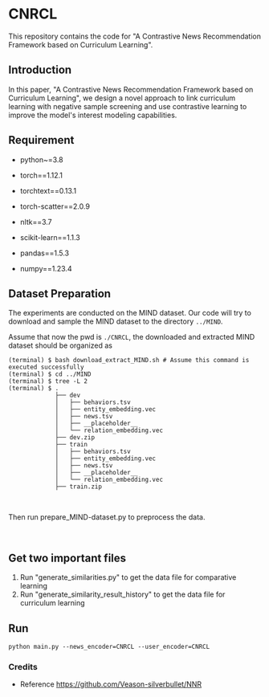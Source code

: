 # CNRCL

This repository contains the code for "A Contrastive News Recommendation Framework based on Curriculum Learning".

## Introduction

In this paper, "A Contrastive News Recommendation Framework based on Curriculum Learning", we design a novel approach to link curriculum learning with negative sample screening and use contrastive learning to improve the model's interest modeling capabilities.

## Requirement

- python~=3.8

- torch==1.12.1

- torchtext==0.13.1

- torch-scatter==2.0.9

- nltk==3.7 

- scikit-learn==1.1.3 

- pandas==1.5.3

- numpy==1.23.4 



## Dataset Preparation

The experiments are conducted on the MIND dataset. Our code will try to download and sample the MIND dataset to the directory `../MIND`.

Assume that now the pwd is `./CNRCL`, the downloaded and extracted MIND dataset should be organized as

    (terminal) $ bash download_extract_MIND.sh # Assume this command is executed successfully
    (terminal) $ cd ../MIND
    (terminal) $ tree -L 2
    (terminal) $ .
                 ├── dev
                 │   ├── behaviors.tsv
                 │   ├── entity_embedding.vec
                 │   ├── news.tsv
                 │   ├── __placeholder__
                 │   └── relation_embedding.vec
                 ├── dev.zip
                 ├── train
                 │   ├── behaviors.tsv
                 │   ├── entity_embedding.vec
                 │   ├── news.tsv
                 │   ├── __placeholder__
                 │   └── relation_embedding.vec
                 ├── train.zip
    
<br/>

Then run prepare_MIND-dataset.py to preprocess the data.

<br/>

##  Get two important files

1. Run "generate_similarities.py" to get the data file for comparative learning
2. Run "generate_similarity_result_history" to get the data file for curriculum learning

## Run

<pre><code>python main.py --news_encoder=CNRCL --user_encoder=CNRCL</code></pre>


### Credits
- Reference https://github.com/Veason-silverbullet/NNR
